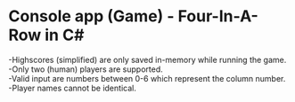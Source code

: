 # Console app (Game) - Four-In-A-Row in C#


-Highscores (simplified) are only saved in-memory while running the game.<br>
-Only two (human) players are supported.<br>
-Valid input are numbers between 0-6 which represent the column number.<br>
-Player names cannot be identical.



